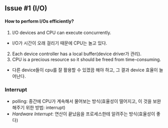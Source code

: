 ## Issue #1 (I/O) ##
#### How to perform I/Os efficiently? ####

1) I/O devices and CPU can execute concurrently.
- I/O가 시간이 오래 걸리기 때문에 CPU는 놀고 있다.

2) Each device controller has a local buffer(device driver가 관리).
3) CPU is a precious resource so it should be freed from time-consuming.
- 다른 device들이 cpu를 잘 활용할 수 있겠끔 해야 하고, 그 결과 device 효율이 늘어난다.

### Interrupt ###
- polling: 중간에 CPU가 계속해서 물어보는 방식(효율성이 떨어지고, 이 것을 보완해주기 위한 방법: interrupt)
- *Hardware Interrupt*: 연산이 끝났음을 프로세스한테 알려주는 방식(효율성이 좋다)
